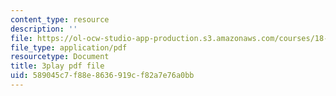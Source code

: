 ```yaml
---
content_type: resource
description: ''
file: https://ol-ocw-studio-app-production.s3.amazonaws.com/courses/18-01sc-single-variable-calculus-fall-2010/589045c7f88e8636919cf82a7e76a0bb_BSAA0akmPEU.pdf
file_type: application/pdf
resourcetype: Document
title: 3play pdf file
uid: 589045c7-f88e-8636-919c-f82a7e76a0bb
---
```

